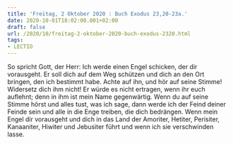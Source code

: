 ```yaml
---
title: 'Freitag, 2 Oktober 2020 : Buch Exodus 23,20-23a.'
date: 2020-10-01T18:02:00.001+02:00
draft: false
url: /2020/10/freitag-2-oktober-2020-buch-exodus-2320.html
tags: 
- LECTIO
---
```


So spricht Gott, der Herr: Ich werde einen Engel schicken, der dir vorausgeht. Er soll dich auf dem Weg schützen und dich an den Ort bringen, den ich bestimmt habe. Achte auf ihn, und hör auf seine Stimme! Widersetz dich ihm nicht! Er würde es nicht ertragen, wenn ihr euch auflehnt; denn in ihm ist mein Name gegenwärtig. Wenn du auf seine Stimme hörst und alles tust, was ich sage, dann werde ich der Feind deiner Feinde sein und alle in die Enge treiben, die dich bedrängen. Wenn mein Engel dir vorausgeht und dich in das Land der Amoriter, Hetiter, Perisiter, Kanaaniter, Hiwiter und Jebusiter führt und wenn ich sie verschwinden lasse.